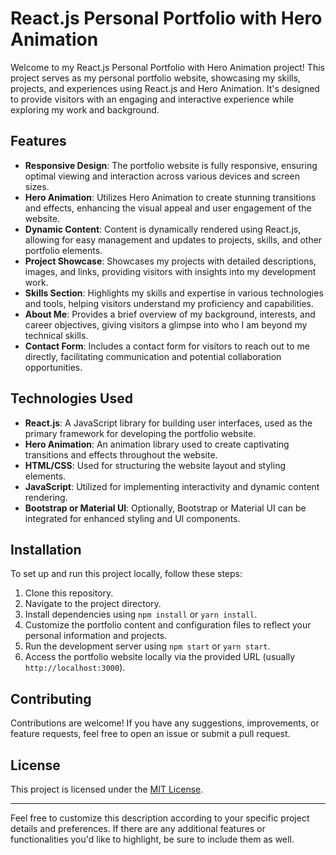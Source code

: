 # React.js Personal Portfolio with Hero Animation

Welcome to my React.js Personal Portfolio with Hero Animation project! This project serves as my personal portfolio website, showcasing my skills, projects, and experiences using React.js and Hero Animation. It's designed to provide visitors with an engaging and interactive experience while exploring my work and background.

## Features

- **Responsive Design**: The portfolio website is fully responsive, ensuring optimal viewing and interaction across various devices and screen sizes.
- **Hero Animation**: Utilizes Hero Animation to create stunning transitions and effects, enhancing the visual appeal and user engagement of the website.
- **Dynamic Content**: Content is dynamically rendered using React.js, allowing for easy management and updates to projects, skills, and other portfolio elements.
- **Project Showcase**: Showcases my projects with detailed descriptions, images, and links, providing visitors with insights into my development work.
- **Skills Section**: Highlights my skills and expertise in various technologies and tools, helping visitors understand my proficiency and capabilities.
- **About Me**: Provides a brief overview of my background, interests, and career objectives, giving visitors a glimpse into who I am beyond my technical skills.
- **Contact Form**: Includes a contact form for visitors to reach out to me directly, facilitating communication and potential collaboration opportunities.

## Technologies Used

- **React.js**: A JavaScript library for building user interfaces, used as the primary framework for developing the portfolio website.
- **Hero Animation**: An animation library used to create captivating transitions and effects throughout the website.
- **HTML/CSS**: Used for structuring the website layout and styling elements.
- **JavaScript**: Utilized for implementing interactivity and dynamic content rendering.
- **Bootstrap or Material UI**: Optionally, Bootstrap or Material UI can be integrated for enhanced styling and UI components.

## Installation

To set up and run this project locally, follow these steps:

1. Clone this repository.
2. Navigate to the project directory.
3. Install dependencies using `npm install` or `yarn install`.
4. Customize the portfolio content and configuration files to reflect your personal information and projects.
5. Run the development server using `npm start` or `yarn start`.
6. Access the portfolio website locally via the provided URL (usually `http://localhost:3000`).

## Contributing

Contributions are welcome! If you have any suggestions, improvements, or feature requests, feel free to open an issue or submit a pull request.

## License

This project is licensed under the [MIT License](LICENSE).

---

Feel free to customize this description according to your specific project details and preferences. If there are any additional features or functionalities you'd like to highlight, be sure to include them as well.
